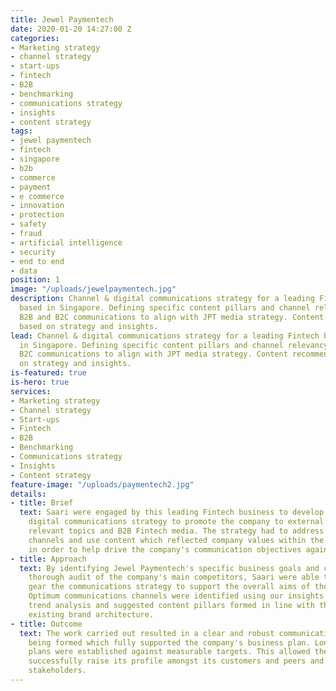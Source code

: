 ```yaml
---
title: Jewel Paymentech
date: 2020-01-20 14:27:00 Z
categories:
- Marketing strategy
- channel strategy
- start-ups
- fintech
- B2B
- benchmarking
- communications strategy
- insights
- content strategy
tags:
- jewel paymentech
- fintech
- singapore
- b2b
- commerce
- payment
- e commerce
- innovation
- protection
- safety
- fraud
- artificial intelligence
- security
- end to end
- data
position: 1
image: "/uploads/jewelpaymentech.jpg"
description: Channel & digital communications strategy for a leading Fintech business
  based in Singapore. Defining specific content pillars and channel relevancy for
  B2B and B2C communications to align with JPT media strategy. Content recommendations
  based on strategy and insights.
lead: Channel & digital communications strategy for a leading Fintech business based
  in Singapore. Defining specific content pillars and channel relevancy for B2B and
  B2C communications to align with JPT media strategy. Content recommendations based
  on strategy and insights.
is-featured: true
is-hero: true
services:
- Marketing strategy
- Channel strategy
- Start-ups
- Fintech
- B2B
- Benchmarking
- Communications strategy
- Insights
- Content strategy
feature-image: "/uploads/paymentech2.jpg"
details:
- title: Brief
  text: Saari were engaged by this leading Fintech business to develop a company-wide
    digital communications strategy to promote the company to external parties around
    relevant topics and B2B Fintech media. The strategy had to address all relevant
    channels and use content which reflected company values within the Fintech space
    in order to help drive the company's communication objectives against set KPI's.
- title: Approach
  text: By identifying Jewel Paymentech's specific business goals and conducting a
    thorough audit of the company's main competitors, Saari were able to effectively
    gear the communications strategy to support the overall aims of the business.
    Optimum communications channels were identified using our insights on current
    trend analysis and suggested content pillars formed in line with the company's
    existing brand architecture.
- title: Outcome
  text: The work carried out resulted in a clear and robust communications strategy
    being formed which fully supported the company's business plan. Long and short-term
    plans were established against measurable targets. This allowed the company to
    successfully raise its profile amongst its customers and peers and other industry
    stakeholders.
---
```


